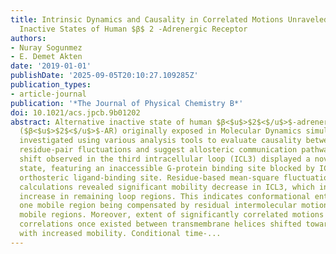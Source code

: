 ```yaml
---
title: Intrinsic Dynamics and Causality in Correlated Motions Unraveled in Two Distinct
  Inactive States of Human $β$ 2 -Adrenergic Receptor
authors:
- Nuray Sogunmez
- E. Demet Akten
date: '2019-01-01'
publishDate: '2025-09-05T20:10:27.109285Z'
publication_types:
- article-journal
publication: '*The Journal of Physical Chemistry B*'
doi: 10.1021/acs.jpcb.9b01202
abstract: Alternative inactive state of human $β<$u$>$2$<$/u$>$-adrenergic receptor
  ($β<$u$>$2$<$/u$>$-AR) originally exposed in Molecular Dynamics simulations was
  investigated using various analysis tools to evaluate causality between correlated
  residue-pair fluctuations and suggest allosteric communication pathways. Major conformational
  shift observed in the third intracellular loop (ICL3) displayed a novel inactive
  state, featuring an inaccessible G-protein binding site blocked by ICL3 and an expanded
  orthosteric ligand-binding site. Residue-based mean-square fluctuation and stiffness
  calculations revealed significant mobility decrease in ICL3, which induced mobility
  increase in remaining loop regions. This indicates conformational entropy loss in
  one mobile region being compensated by residual intermolecular motions in other
  mobile regions. Moreover, extent of significantly correlated motions decreased and
  correlations once existed between transmembrane helices shifted towards regions
  with increased mobility. Conditional time-...
---
```

